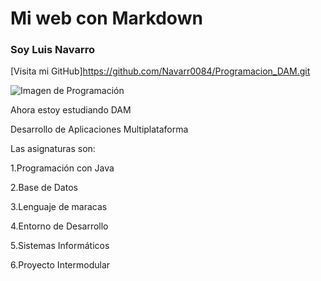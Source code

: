 # Mi web con Markdown

### Soy Luis Navarro

[Visita mi GitHub]https://github.com/Navarr0084/Programacion_DAM.git

![Imagen de Programación]([C:\Users\Flik\Documents\GitHub\Programacion_DAM\java.jpg](https://www.istockphoto.com/photo/programming-code-abstract-technology-background-of-software-developer-gm871030872-145630121?utm_source=pixabay&utm_medium=affiliate&utm_campaign=SRP_image_sponsored&utm_content=https%3A%2F%2Fpixabay.com%2Fes%2Fimages%2Fsearch%2Fjava%2F&utm_term=java))

Ahora estoy estudiando DAM

Desarrollo de Aplicaciones Multiplataforma

Las asignaturas son:

1.Programación con Java

2.Base de Datos

3.Lenguaje de maracas

4.Entorno de Desarrollo

5.Sistemas Informáticos

6.Proyecto Intermodular
